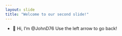 ```yaml
---
layout: slide
title: "Welcome to our second slide!"
---
```

- 👋 Hi, I’m @JohnD76
Use the left arrow to go back!
